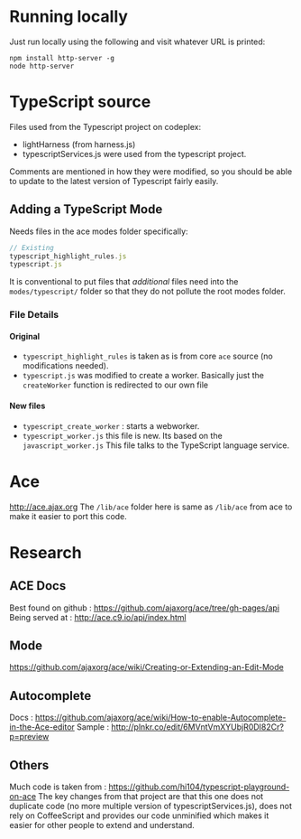 # Running locally
Just run locally using the following and visit whatever URL is printed:

```
npm install http-server -g
node http-server
```

# TypeScript source

Files used from the Typescript project on codeplex:
- lightHarness (from harness.js)
- typescriptServices.js
were used from the typescript project.

Comments are mentioned in how they were modified, so you should be able to update to the latest version of Typescript fairly easily.

## Adding a TypeScript Mode 
Needs files in the ace modes folder
specifically:

```ts
// Existing
typescript_highlight_rules.js
typescript.js
```
It is conventional to put files that *additional* files need into the `modes/typescript/` folder so that they do not pollute the root modes folder.

### File Details
#### Original
* `typescript_highlight_rules` is taken as is from core `ace` source (no modifications needed).
* `typescript.js` was modified to create a worker. Basically just the `createWorker` function is redirected to our own file

#### New files
* `typescript_create_worker` : starts a webworker.
* `typescript_worker.js` this file is new. Its based on the `javascript_worker.js` This file talks to the TypeScript language service.

# Ace
http://ace.ajax.org 
The `/lib/ace` folder here is same as `/lib/ace` from ace to make it easier to port this code.

# Research 
## ACE Docs
Best found on github : https://github.com/ajaxorg/ace/tree/gh-pages/api
Being served at : http://ace.c9.io/api/index.html

## Mode
https://github.com/ajaxorg/ace/wiki/Creating-or-Extending-an-Edit-Mode

## Autocomplete 
Docs : https://github.com/ajaxorg/ace/wiki/How-to-enable-Autocomplete-in-the-Ace-editor
Sample : http://plnkr.co/edit/6MVntVmXYUbjR0DI82Cr?p=preview

## Others
Much code is taken from : https://github.com/hi104/typescript-playground-on-ace
The key changes from that project are that this one does not duplicate code (no more multiple version of typescriptServices.js), does not rely on CoffeeScript and provides our code unminified which makes it easier for other people to extend and understand.
